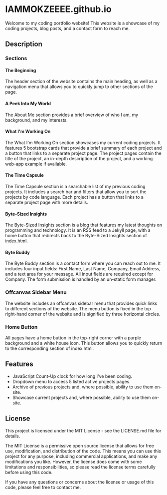 # IAMMOKZEEEE.github.io

Welcome to my coding portfolio website! This website is a showcase of my coding projects, blog posts, and a contact form to reach me.

## Description

### Sections

#### The Beginning
The header section of the website contains the main heading, as well as a navigation menu that allows you to quickly jump to other sections of the page.

#### A Peek Into My World
The About Me section provides a brief overview of who I am, my background, and my interests.

#### What I'm Working On
The What I'm Working On section showcases my current coding projects. It features 5 bootstrap cards that provide a brief summary of each project and a button that links to a separate project page. The project pages contain the title of the project, an in-depth description of the project, and a working web-app example if available.

#### The Time Capsule
The Time Capsule section is a searchable list of my previous coding projects. It includes a search bar and filters that allow you to sort the projects by code language. Each project has a button that links to a separate project page with more details.

#### Byte-Sized Insights
The Byte-Sized Insights section is a blog that features my latest thoughts on programming and technology. It is an RSS feed to a Jekyll page, with a home button that redirects back to the Byte-Sized Insights section of index.html.

#### Byte Buddy
The Byte Buddy section is a contact form where you can reach out to me. It includes four input fields: First Name, Last Name, Company, Email Address, and a text area for your message. All input fields are required except for Company. The form submission is handled by an un-static form manager.

### Offcanvas Sidebar Menu
The website includes an offcanvas sidebar menu that provides quick links to different sections of the website. The menu button is fixed in the top right-hand corner of the website and is signified by three horizontal circles.

### Home Button
All pages have a home button in the top-right corner with a purple background and a white house icon. This button allows you to quickly return to the corresponding section of index.html.

## Features
+ JavaScript Count-Up clock for how long I've been coding.
+ Dropdown menu to access 5 listed active projects pages.
+ Archive of previous projects and, where possible, ability to use them on-site.
+ Showcase current projects and, where possible, ability to use them on-site.

## License
This project is licensed under the MIT License - see the LICENSE.md file for details.

The MIT License is a permissive open source license that allows for free use, modification, and distribution of the code. This means you can use this project for any purpose, including commercial applications, and make any modifications you like. However, the license does come with some limitations and responsibilities, so please read the license terms carefully before using this code.

If you have any questions or concerns about the license or usage of this code, please feel free to contact me.